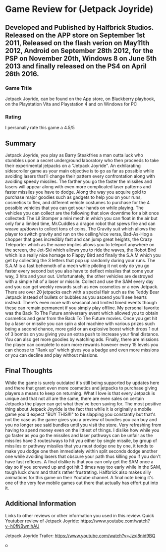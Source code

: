 # Game Review for (Jetpack Joyride)

## Developed and Published by Halfbrick Studios. Released on the APP store on September 1st 2011, Released on the flash verion on May11th 2012, Android on September 28th 2012, for the PSP on November 20th, Windows 8 on June 5th 2013 and finally released on the PS4 on April 26th 2016.

### Game Title

Jetpack Joyride, can be found on the App store, on Blackberry playbook, on the Playstation Vita and Playstation 4 and on Windows for PC

### Rating

I personally rate this game a 4.5/5
 
## Summary

Jetpack Joyride, you play as Barry Steakfries a man outta luck who stumbles upon a secret underground laboratory who then proceeds to take their experimental jetpacks on a "Jetpack Joyride". An exhilarating sidescroller game as your main objective is to go as far as possible while avoiding lasers that'll change their pattern every confrontation along with avoiding speedy missiles. The farther you go the faster the missiles and lasers will appear along with even more complicated laser patterns and faster missiles you have to dodge. Along the way you acquire gold to purchase major goodies such as gadgets to help you on your runs, cosmetics to flex, and different vehicle costumes to purchase for the 4 possible vehicles that you can get your hands on while playing. The vehicles you can collect are the following that slow downtime for a bit once collected: The Lil Stomper a mini mech in which you can float in the air but only for a limited time, Mr.Cuddles a dragon robot that spews fire and can weave up/down to collect tons of coins, The Gravity suit which allows the player to switch gravity and run on the ceiling/vice versa, Bad-As-Hog a chopper that goes incredibly fast and can jump great heights, the Crazy Teleporter which as the name implies allows you to teleport anywhere on the screen, the Jet-Ski which allows you to ride the waves, the Robot Bird which is a really nice homage to Flappy Bird and finally the S.A.M which you get by collecting the 3 letters that pop up randomly during your runs. The S.A.M is a fast behemoth of a mech while piloting it not only do you go faster every second but you also have to deflect missiles that come your way, 3 hits and your out. Unfortunately, the other vehicles are destroyed with a simple hit of a laser or missile. Collect and use the SAM every day and you can get weekly rewards such as new cosmetics or a new Jetpack. There are over 20 jetpacks each with a special flair such as the Teddy Bear Jetpack instead of bullets or bubbles as you ascend you'll see hearts instead. There's even more with seasonal and limited timed events though these can remain permanent if you simply play offline. My personal favorite was the Back To The Future anniversary event which allowed you to obtain cosmetics and gear from the Back To The Future movies. Once you get hit by a laser or missile you can spin a slot machine with various prizes such being a second chance, more gold or an explosive boost which drops 1 out of 3 bombs on you giving you an extra push to increase your final distance. You can also get more goodies by watching ads. Finally, there are missions the player can complete to earn more rewards however every 15 levels you can choose to "Rank up" which gives you a badge and even more missions or you can decline and play without missions.

## Final Thoughts

While the game is surely outdated it's still being supported by updates here and there that grant even more cosmetics and jetpacks to purchase giving players a means to keep on returning. What I love is that every Jetpack is unique and that not all are the same, there are even sales on certain Jetpacks the player can get what they've been saving for. The most positive thing about Jetpack Joyride is the fact that while it is originally a mobile game you'd expect "BUY THIS!!!" to be slapping you constantly but that's not the case as the game gives you a preview of bundles you can buy and you no longer see said bundles until you visit the store. Very refreshing from having to spend money even on the littlest of things.  I dislike how while you go faster as you go the missiles and laser pathways can be unfair as the missiles have 3 routes/ways to hit you either by single missile, by group of missiles or pathway missiles that you must dodge one by one, it tends to make you dodge one then immediately within split seconds dodge another one while avoiding lasers that obscure your path thus killing you if you don't have fast reflexes. A final dislike is that you can only get the SAM once a day so if you screwed up and got hit 3 times way too early while in the SAM, tough luck chum and that's rather frustrating. Halfbrick also makes silly animations for this game on their Youtube channel. A final note being it's one of the very few mobile games out there that actually has effort put into it. 

## Additional Information

Links to other reviews or other information you used in this review.
Quick Youtuber review of Jetpack Joyride: https://www.youtube.com/watch?v=h0fNBwnIhAU

Jetpack Joyride Trailer: https://www.youtube.com/watch?v=Jzxi8nid9BQ

o
